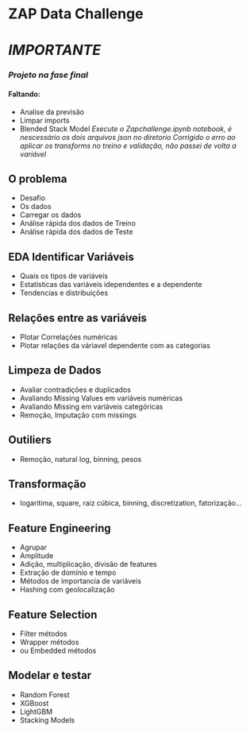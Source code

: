 # ZAP Data Challenge
# *IMPORTANTE*
### *Projeto na fase final*
#### Faltando: 
- Analise da  previsão
- Limpar imports 
- Blended Stack Model
*Execute o Zapchallenge.ipynb notebook, é nescessário os dois arquivos json no diretorio*
*Corrigido o erro ao aplicar os transforms no treino e validação, não passei de volta a variável*

## O problema
- Desafio
- Os dados
- Carregar os dados
- Análise rápida dos dados de Treino
- Análise rápida dos dados de Teste

## EDA Identificar Variáveis
- Quais os tipos de variáveis
- Estatísticas das variáveis idependentes e a dependente
- Tendencias e distribuições

## Relações entre as variáveis
- Plotar Correlações numéricas
- Plotar relações da váriavel dependente com as categorias

## Limpeza de Dados
- Avaliar contradições e duplicados
- Avaliando Missing Values em variáveis numéricas
- Avaliando Missing em variáveis categóricas
- Remoção, Imputação com missings

## Outiliers
- Remoção, natural log, binning, pesos

## Transformação 
- logaritima, square, raiz cúbica, binning, discretization, fatorização...

## Feature Engineering
- Agrupar 
- Amplitude
- Adição, multiplicação, divisão de features
- Extração de domínio e tempo
- Métodos de importancia de variáveis
- Hashing com geolocalização

## Feature Selection
- Filter métodos
- Wrapper métodos
- ou Embedded métodos

## Modelar e testar
- Random Forest
- XGBoost
- LightGBM
- Stacking Models
